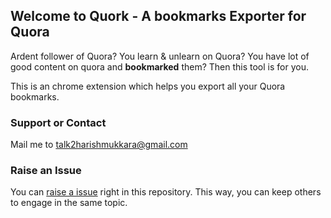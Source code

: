 ## Welcome to Quork - A bookmarks Exporter for Quora

Ardent follower of Quora? You learn & unlearn on Quora? You have lot of good content on quora and **bookmarked** them? Then this tool is for you.

This is an chrome extension which helps you export all your Quora bookmarks.


### Support or Contact

Mail me to [talk2harishmukkara@gmail.com](mailto:talk2harishmukkara@gmail.com)

### Raise an Issue

You can [raise a issue](https://github.com/harish-mukkara/quork/issues/new) right in this repository. This way, you can keep others to engage in the same topic.

